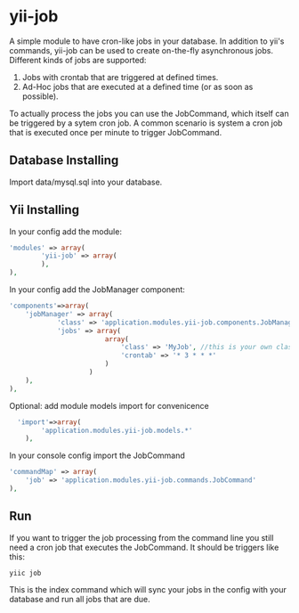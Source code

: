 yii-job
=======

A simple module to have cron-like jobs in your database. In addition to yii's commands, yii-job can be used to create on-the-fly asynchronous jobs. 
Different kinds of jobs are supported:

1. Jobs with crontab that are triggered at defined times.
2. Ad-Hoc jobs that are executed at a defined time (or as soon as possible).

To actually process the jobs you can use the JobCommand, which itself can be triggered by a sytem cron job. 
A common scenario is system a cron job that is executed once per minute to trigger JobCommand.

Database Installing
----------

Import data/mysql.sql into your database.

Yii Installing
----------

In your config add the module:

```php
'modules' => array(
		'yii-job' => array(
		),
),
```

In your config add the JobManager component:

```php
'components'=>array(			
	'jobManager' => array(
			'class' => 'application.modules.yii-job.components.JobManager',
			'jobs' => array(
						array(
							'class' => 'MyJob', //this is your own class that extends application.modules.yii-job.models.Job
							'crontab' => '* 3 * * *'
						)
					)
	),
),
```

Optional: add module models import for convenicence

```php
  'import'=>array(
		'application.modules.yii-job.models.*'
	),	
```

In your console config import the JobCommand

```php
'commandMap' => array(
	'job' => 'application.modules.yii-job.commands.JobCommand'		
),
```

Run
----------

If you want to trigger the job processing from the command line you still need a cron job that executes the JobCommand.
It should be triggers like this:

```
yiic job
```

This is the index command which will sync your jobs in the config with your database and run all jobs that are due.
